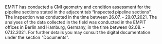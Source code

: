 EMPIT has conducted a CMI geometry and condition assessment for the pipeline sections stated in the adjacent tab “Inspected pipeline sections”. The inspection was conducted in the time between 26.07. - 29.07.2021. The analyses of the data collected in the field was conducted in the EMPIT offices in Berlin and Hamburg, Germany, in the time between 02.08. - 07.12.2021. For further details you may consult the digital documentation under the section "Documents".

